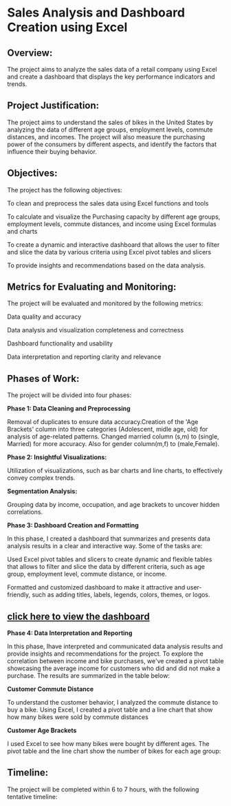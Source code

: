 # Sales Analysis and Dashboard Creation using Excel

## Overview:

The project aims to analyze the sales data of a retail company using Excel and create a dashboard that displays the key performance indicators and trends.

## Project Justification:

The project aims to understand the sales of bikes in the United States by analyzing the data of different age groups, employment levels, commute distances, and incomes. The project will also measure the purchasing power of the consumers by different aspects, and identify the factors that influence their buying behavior.

## Objectives: 

The project has the following objectives:

To clean and preprocess the sales data using Excel functions and tools

To calculate and visualize the Purchasing capacity by different age groups, employment levels, commute distances, and income using Excel formulas and charts

To create a dynamic and interactive dashboard that allows the user to filter and slice the data by various criteria using Excel pivot tables and slicers

To provide insights and recommendations based on the data analysis.

## Metrics for Evaluating and Monitoring:
The project will be evaluated and monitored by the following metrics:

Data quality and accuracy

Data analysis and visualization completeness and correctness

Dashboard functionality and usability

Data interpretation and reporting clarity and relevance

## Phases of Work: 
The project will be divided into four phases:

**Phase 1: Data Cleaning and Preprocessing**

Removal of duplicates to ensure data accuracy.Creation of the 'Age Brackets' column into three categories (Adolescent, midle age, old)  for analysis of age-related patterns.
Changed married column (s,m) to (single, Married) for more accuracy. Also for gender column(m,f) to (male,Female).

**Phase 2: Insightful Visualizations:** 

Utilization of visualizations, such as bar charts and line charts, to effectively convey complex trends.

**Segmentation Analysis:** 

Grouping data by income, occupation, and age brackets to uncover hidden correlations.


**Phase 3: Dashboard Creation and Formatting**

In this phase, I created a dashboard that summarizes and presents data analysis results in a clear and interactive way. Some of the tasks are:

Used Excel pivot tables and slicers to create dynamic and flexible tables that allows to filter and slice the data by different criteria, such as age group, employment level, commute distance, or income.

Formatted and customized dashboard to make it attractive and user-friendly, such as adding titles, labels, legends, colors, themes, or logos.

## [click here to view the dashboard](https://1drv.ms/x/c/7f58ecfb5113f373/EQ-Zpem361hErZ-xEDNsgUcBoNxIo3a5_b8Cm5PURaTB5g)

**Phase 4: Data Interpretation and Reporting**

In this phase, Ihave interpreted and communicated data analysis results and provide insights and recommendations for the project. 
To explore the correlation between income and bike purchases, we've created a pivot table showcasing the average income for customers who did and did not make a purchase. The results are summarized in the table below:


**Customer Commute Distance**

To understand the customer behavior, I analyzed the commute distance to buy a bike. Using Excel, I created a pivot table and a line chart that show how many bikes were sold by commute distances

**Customer Age Brackets**

I used Excel to see how many bikes were bought by different ages. The pivot table and the line chart show the number of bikes for each age group:








## Timeline: 
The project will be completed within 6 to 7 hours, with the following tentative timeline:

